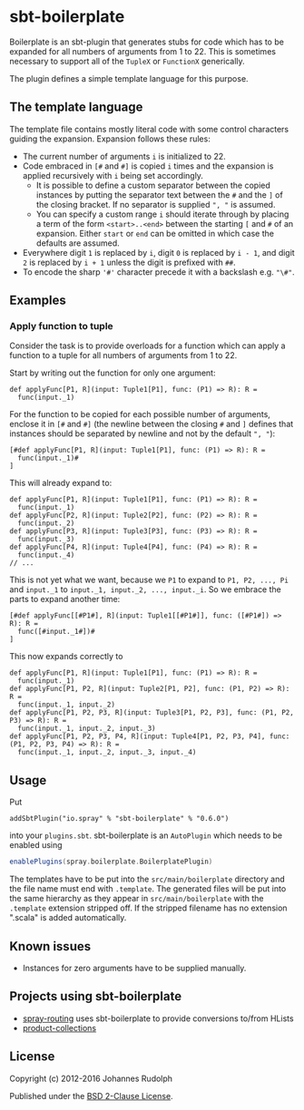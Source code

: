 # sbt-boilerplate

Boilerplate is an sbt-plugin that generates stubs for code which has to be expanded
for all numbers of arguments from 1 to 22. This is sometimes necessary to support
all of the `TupleX` or `FunctionX` generically.

The plugin defines a simple template language for this purpose.

## The template language

The template file contains mostly literal code with some control characters guiding the
expansion. Expansion follows these rules:

 - The current number of arguments `i` is initialized to 22.
 - Code embraced in `[#` and `#]` is copied `i` times and the expansion is applied
   recursively with `i` being set accordingly.
   - It is possible to define a custom separator
     between the copied instances by putting the separator text between the `#` and the `]` of the closing
     bracket. If no separator is supplied `", "` is assumed.
   - You can specify a custom range `i` should iterate through by placing a term of the form `<start>..<end>` between
     the starting `[` and `#` of an expansion. Either `start` or `end` can be omitted in which case the defaults are         assumed.
 - Everywhere digit `1` is replaced by `i`, digit `0` is replaced by `i - 1`, and digit `2` is replaced by `i + 1`
   unless the digit is prefixed with `##`.
 - To encode the sharp `'#'` character precede it with a backslash e.g. `"\#"`.

## Examples

### Apply function to tuple

Consider the task is to provide overloads for a function which can apply a function to
a tuple for all numbers of arguments from 1 to 22.

Start by writing out the function for only one argument:

    def applyFunc[P1, R](input: Tuple1[P1], func: (P1) => R): R =
      func(input._1)

For the function to be copied for each possible number of arguments, enclose it in `[#`
and `#]` (the newline between the closing `#` and `]` defines that instances should be
separated by newline and not by the default `", "`):

    [#def applyFunc[P1, R](input: Tuple1[P1], func: (P1) => R): R =
      func(input._1)#
    ]

This will already expand to:

    def applyFunc[P1, R](input: Tuple1[P1], func: (P1) => R): R =
      func(input._1)
    def applyFunc[P2, R](input: Tuple2[P2], func: (P2) => R): R =
      func(input._2)
    def applyFunc[P3, R](input: Tuple3[P3], func: (P3) => R): R =
      func(input._3)
    def applyFunc[P4, R](input: Tuple4[P4], func: (P4) => R): R =
      func(input._4)
    // ...

This is not yet what we want, because we `P1` to expand to
`P1, P2, ..., Pi` and `input._1` to `input._1, input._2, ..., input._i`. So we embrace the
parts to expand another time:

    [#def applyFunc[[#P1#], R](input: Tuple1[[#P1#]], func: ([#P1#]) => R): R =
      func([#input._1#])#
    ]

This now expands correctly to

    def applyFunc[P1, R](input: Tuple1[P1], func: (P1) => R): R =
      func(input._1)
    def applyFunc[P1, P2, R](input: Tuple2[P1, P2], func: (P1, P2) => R): R =
      func(input._1, input._2)
    def applyFunc[P1, P2, P3, R](input: Tuple3[P1, P2, P3], func: (P1, P2, P3) => R): R =
      func(input._1, input._2, input._3)
    def applyFunc[P1, P2, P3, P4, R](input: Tuple4[P1, P2, P3, P4], func: (P1, P2, P3, P4) => R): R =
      func(input._1, input._2, input._3, input._4)

## Usage

Put

    addSbtPlugin("io.spray" % "sbt-boilerplate" % "0.6.0")

into your `plugins.sbt`. sbt-boilerplate is an `AutoPlugin` which needs to be enabled using

```scala
enablePlugins(spray.boilerplate.BoilerplatePlugin)
```

The templates have to be put into the `src/main/boilerplate` directory and the file name
must end with `.template`. The generated files will be put into the same hierarchy as they
appear in `src/main/boilerplate` with the `.template` extension stripped off. If the stripped
filename has no extension ".scala" is added automatically.

## Known issues

 * Instances for zero arguments have to be supplied manually.

## Projects using sbt-boilerplate
 
 * [spray-routing](http://github.com/spray/spray) uses sbt-boilerplate to provide conversions to/from HLists
 * [product-collections](https://github.com/marklister/product-collections)

## License

Copyright (c) 2012-2016 Johannes Rudolph

Published under the [BSD 2-Clause License](http://www.opensource.org/licenses/BSD-2-Clause).
